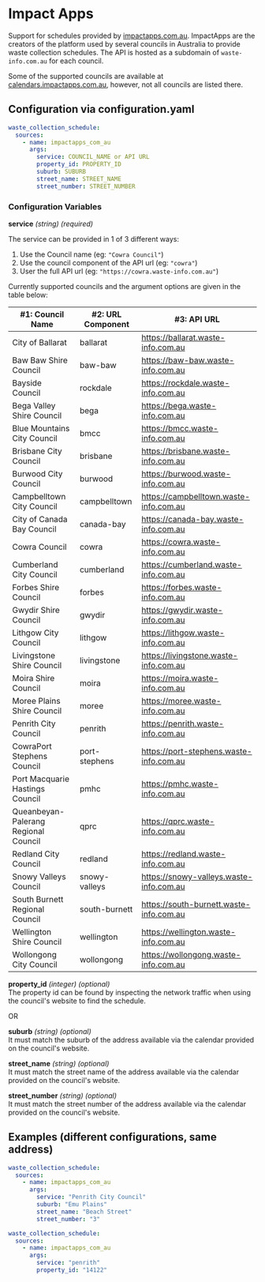 # Impact Apps

Support for schedules provided by [impactapps.com.au](https://impactapps.com.au/). ImpactApps are the creators of the platform used by several councils in Australia to provide waste collection schedules. The API is hosted as a subdomain of `waste-info.com.au` for each council.

Some of the supported councils are available at [calendars.impactapps.com.au](https://calendars.impactapps.com.au/), however, not all councils are listed there.

## Configuration via configuration.yaml

```yaml
waste_collection_schedule:
  sources:
    - name: impactapps_com_au
      args:
        service: COUNCIL_NAME or API URL
        property_id: PROPERTY_ID
        suburb: SUBURB
        street_name: STREET_NAME
        street_number: STREET_NUMBER
```

### Configuration Variables

**service**
*(string) (required)*

The service can be provided in 1 of 3 different ways:
1. Use the Council name (eg: `"Cowra Council"`)
2. Use the council component of the API url (eg: `"cowra"`)
3. User the full API url (eg: `"https://cowra.waste-info.com.au"`)

Currently supported councils and the argument options are given in the table below:

|#1: Council Name |#2: URL Component|#3: API URL|
|---|---|---|
|City of Ballarat|ballarat|https://ballarat.waste-info.com.au|
|Baw Baw Shire Council|baw-baw|https://baw-baw.waste-info.com.au|
|Bayside Council|rockdale|https://rockdale.waste-info.com.au|
|Bega Valley Shire Council|bega|https://bega.waste-info.com.au|
|Blue Mountains City Council|bmcc|https://bmcc.waste-info.com.au|
|Brisbane City Council|brisbane|https://brisbane.waste-info.com.au|
|Burwood City Council|burwood|https://burwood.waste-info.com.au|
|Campbelltown City Council|campbelltown|https://campbelltown.waste-info.com.au|
|City of Canada Bay Council|canada-bay|https://canada-bay.waste-info.com.au|
|Cowra Council|cowra|https://cowra.waste-info.com.au|
|Cumberland City Council|cumberland|https://cumberland.waste-info.com.au|
|Forbes Shire Council|forbes|https://forbes.waste-info.com.au|
|Gwydir Shire Council|gwydir|https://gwydir.waste-info.com.au|
|Lithgow City Council|lithgow|https://lithgow.waste-info.com.au|
|Livingstone Shire Council|livingstone|https://livingstone.waste-info.com.au|
|Moira Shire Council|moira|https://moira.waste-info.com.au|
|Moree Plains Shire Council|moree|https://moree.waste-info.com.au|
|Penrith City Council|penrith|https://penrith.waste-info.com.au|
|CowraPort Stephens Council|port-stephens|https://port-stephens.waste-info.com.au|
|Port Macquarie Hastings Council|pmhc|https://pmhc.waste-info.com.au|
|Queanbeyan-Palerang Regional Council|qprc|https://qprc.waste-info.com.au|
|Redland City Council|redland|https://redland.waste-info.com.au|
|Snowy Valleys Council|snowy-valleys|https://snowy-valleys.waste-info.com.au|
|South Burnett Regional Council|south-burnett|https://south-burnett.waste-info.com.au|
|Wellington Shire Council|wellington|https://wellington.waste-info.com.au|
|Wollongong City Council|wollongong|https://wollongong.waste-info.com.au|

**property_id**
*(integer) (optional)*\
The property id can be found by inspecting the network traffic when using the council's website to find the schedule.


OR

**suburb**
*(string) (optional)*\
It must match the suburb of the address available via the calendar provided on the council's website.

**street_name**
*(string) (optional)*\
It must match the street name of the address available via the calendar provided on the council's website.

**street_number**
*(string) (optional)*\
It must match the street number of the address available via the calendar provided on the council's website.


## Examples (different configurations, same address)

```yaml
waste_collection_schedule:
  sources:
    - name: impactapps_com_au
      args:
        service: "Penrith City Council"
        suburb: "Emu Plains"
        street_name: "Beach Street"
        street_number: "3"
```
```yaml
waste_collection_schedule:
  sources:
    - name: impactapps_com_au
      args:
        service: "penrith"
        property_id: "14122"
```